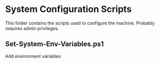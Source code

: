 # System Configuration Scripts

This folder contains the scripts used to configure the machine.
Probably requires admin privileges.

## Set-System-Env-Variables.ps1

Add environment variables
